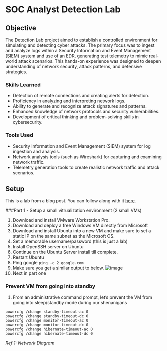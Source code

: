 # SOC Analyst Detection Lab

## Objective

The Detection Lab project aimed to establish a controlled environment for simulating and detecting cyber attacks. The primary focus was to ingest and analyze logs within a Security Information and Event Management (SIEM) system and use of an EDR, generating test telemetry to mimic real-world attack scenarios. This hands-on experience was designed to deepen understanding of network security, attack patterns, and defensive strategies. 

### Skills Learned
<!--- [Bullet Points - Remove this afterwards] --->

- Detection of remote connections and creating alerts for detection.
- Proficiency in analyzing and interpreting network logs.
- Ability to generate and recognize attack signatures and patterns.
- Enhanced knowledge of network protocols and security vulnerabilities.
- Development of critical thinking and problem-solving skills in cybersecurity.

### Tools Used
<!--- [Bullet Points - Remove this afterwards] --->

- Security Information and Event Management (SIEM) system for log ingestion and analysis.
- Network analysis tools (such as Wireshark) for capturing and examining network traffic.
- Telemetry generation tools to create realistic network traffic and attack scenarios.

## Setup

This is a lab from a blog post. You can follow along with it [here](https://blog.ecapuano.com/p/so-you-want-to-be-a-soc-analyst-intro).

###Part 1 - Setup a small vitrualization environment (2 small VMs)

1. Download and install VMware Workstation Pro.
2. Download and deploy a free Windows VM directly from Microsoft
3. Download and install Ubuntu into a new VM and make sure to set a static IP on the same subnet as the Microsoft OS.
4. Set a memorable username/password (this is just a lab)
5. Install OpenSSH server on Ubuntu
6. Continue on the Ubuntu Server install till complete. 
7. Restart Ubuntu
8. Ping google
``` ping -c 2 google.com ```
9. Make sure you get a similar output to below.
![image](https://github.com/user-attachments/assets/5a7b2374-4f5d-401a-bc60-a310cb825c03)
10. Next in part one

### Prevent VM from going into standby
1. From an administrative command prompt, let’s prevent the VM from going into sleep/standby mode during our shenanigans
```
powercfg /change standby-timeout-ac 0
powercfg /change standby-timeout-dc 0
powercfg /change monitor-timeout-ac 0
powercfg /change monitor-timeout-dc 0
powercfg /change hibernate-timeout-ac 0
powercfg /change hibernate-timeout-dc 0
```



*Ref 1: Network Diagram*
